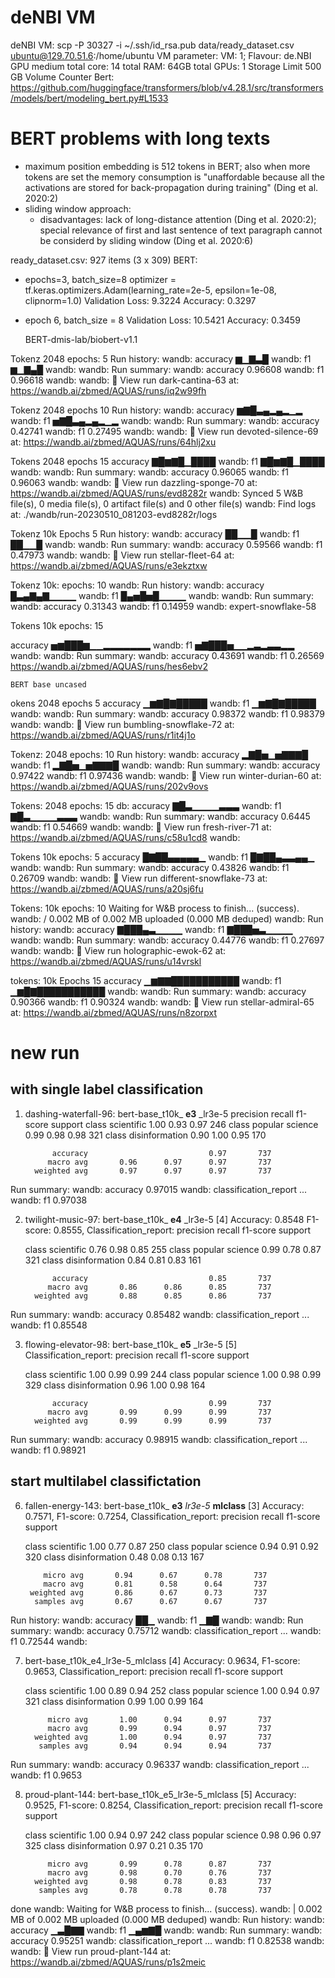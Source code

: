 # deNBI VM
deNBI VM: scp -P 30327  -i ~/.ssh/id_rsa.pub  data/ready_dataset.csv ubuntu@129.70.51.6:/home/ubuntu
VM parameter: VM: 1; Flavour: de.NBI GPU medium
total core: 14
total RAM: 64GB
total GPUs: 1
Storage Limit 500 GB
Volume Counter 
Bert: https://github.com/huggingface/transformers/blob/v4.28.1/src/transformers/models/bert/modeling_bert.py#L1533

# BERT problems with long texts
- maximum position embedding is 512 tokens in BERT; also when more tokens are set the memory consumption is "unaffordable because all the activations are stored for back-propagation during training" (Ding et al. 2020:2) 
- sliding window approach: 
  - disadvantages: lack of long-distance attention (Ding et al. 2020:2); special relevance of first and last sentence of text paragraph cannot be considerd by sliding window (Ding et al. 2020:6)




ready_dataset.csv: 927 items (3 x 309)
BERT: 
- epochs=3, batch_size=8
  optimizer = tf.keras.optimizers.Adam(learning_rate=2e-5, epsilon=1e-08, clipnorm=1.0)
  Validation Loss: 9.3224 Accuracy: 0.3297

- epoch 6, batch_size = 8
  Validation Loss: 10.5421 Accuracy: 0.3459



    BERT-dmis-lab/biobert-v1.1

Tokenz 2048
epochs: 5
 Run history:
wandb: accuracy ▆▁▇▃█
wandb:       f1 ▆▁▇▄█
wandb: 
wandb: Run summary:
wandb: accuracy 0.96608
wandb:       f1 0.96618
wandb: 
wandb: 🚀 View run dark-cantina-63 at: https://wandb.ai/zbmed/AQUAS/runs/iq2w99fh

Tokenz 2048
epochs 10
 Run history:
wandb: accuracy ▆▇█▃▄▂▄▂▁▂
wandb:       f1 ▅▇█▃▄▂▄▂▁▂
wandb: 
wandb: Run summary:
wandb: accuracy 0.42741
wandb:       f1 0.27495
wandb: 
wandb: 🚀 View run devoted-silence-69 at: https://wandb.ai/zbmed/AQUAS/runs/64hlj2xu

Tokens 2048
epochs 15
 accuracy ▇█▆▇█▁████
wandb:       f1 ▇█▆▇█▁████
wandb: 
wandb: Run summary:
wandb: accuracy 0.96065
wandb:       f1 0.96063
wandb: 
wandb: 🚀 View run dazzling-sponge-70 at: https://wandb.ai/zbmed/AQUAS/runs/evd8282r
wandb: Synced 5 W&B file(s), 0 media file(s), 0 artifact file(s) and 0 other file(s)
wandb: Find logs at: ./wandb/run-20230510_081203-evd8282r/logs







Tokenz 10k
Epochs 5
 Run history:
wandb: accuracy ██▁▁█
wandb:       f1 ██▁▁█
wandb: 
wandb: Run summary:
wandb: accuracy 0.59566
wandb:       f1 0.47973
wandb: 
wandb: 🚀 View run stellar-fleet-64 at: https://wandb.ai/zbmed/AQUAS/runs/e3ekztxw




Tokenz 10k:
epochs: 10
   wandb: Run history:
 wandb: accuracy █▃▄▇▄▇▁▁▁▁
   wandb:       f1 █▄▅█▅█▁▁▁▁
   wandb: 
   wandb: Run summary:
   wandb: accuracy 0.31343
   wandb:       f1 0.14959
   wandb: expert-snowflake-58


Tokens 10k
epochs: 15

accuracy ▅▆███▆▁▁▂▂▂▂▂▂▂
wandb:       f1 ▅▇███▅▁▁▂▃▂▃▃▂▂
wandb: 
wandb: Run summary:
wandb: accuracy 0.43691
wandb:       f1 0.26569
  https://wandb.ai/zbmed/AQUAS/runs/hes6ebv2









    BERT base uncased
okens 2048
epochs 5
accuracy ▁▆▇█▇█████
wandb:       f1 ▁▆▇█▇█████
wandb: 
wandb: Run summary:
wandb: accuracy 0.98372
wandb:       f1 0.98379
wandb: 
wandb: 🚀 View run bumbling-snowflake-72 at: https://wandb.ai/zbmed/AQUAS/runs/r1it4j1o



Tokenz: 2048
epochs: 10
 Run history:
wandb: accuracy ▂▇█▅▁▅▇▇▇█
wandb:       f1 ▂▇█▅▁▅▇▇▇█
wandb: 
wandb: Run summary:
wandb: accuracy 0.97422
wandb:       f1 0.97436
wandb: 
wandb: 🚀 View run winter-durian-60 at: https://wandb.ai/zbmed/AQUAS/runs/202v9ovs

Tokens: 2048
epochs: 15
db: accuracy ▇█▃▁▁▁▁▃▃▃
wandb:       f1 ▇█▃▁▁▁▁▃▃▃
wandb: 
wandb: Run summary:
wandb: accuracy 0.6445
wandb:       f1 0.54669
wandb: 
wandb: 🚀 View run fresh-river-71 at: https://wandb.ai/zbmed/AQUAS/runs/c58u1cd8
wandb: 


Tokens 10k
epochs: 5
accuracy █▇██▄▄▄▄▄▁
wandb:       f1 █▇██▄▃▃▄▄▁
wandb: 
wandb: Run summary:
wandb: accuracy 0.43826
wandb:       f1 0.26709
wandb: 
wandb: 🚀 View run different-snowflake-73 at: https://wandb.ai/zbmed/AQUAS/runs/a20sj6fu


Tokens: 10k
epochs: 10
 Waiting for W&B process to finish... (success).
wandb: / 0.002 MB of 0.002 MB uploaded (0.000 MB deduped)
wandb: Run history:
wandb: accuracy ▇███▄▃▁▁▁▁
wandb:       f1 ▇███▅▃▁▁▁▁
wandb: 
wandb: Run summary:
wandb: accuracy 0.44776
wandb:       f1 0.27697
wandb: 
wandb: 🚀 View run holographic-ewok-62 at: https://wandb.ai/zbmed/AQUAS/runs/u14vrskl


tokens: 10k
Epochs 15
accuracy ▁▆▇▇███████████
wandb:       f1 ▁▆█▇███████████
wandb: 
wandb: Run summary:
wandb: accuracy 0.90366
wandb:       f1 0.90324
wandb: 
wandb: 🚀 View run stellar-admiral-65 at: https://wandb.ai/zbmed/AQUAS/runs/n8zorpxt



# new run
## with single label classification 
1) dashing-waterfall-96: bert-base_t10k_ **e3** _lr3e-5 
  precision    recall  f1-score   support
     class scientific       1.00      0.93      0.97       246
class popular science       0.99      0.98      0.98       321
 class disinformation       0.90      1.00      0.95       170

             accuracy                           0.97       737
            macro avg       0.96      0.97      0.97       737
         weighted avg       0.97      0.97      0.97       737

Run summary:
wandb:              accuracy 0.97015
wandb: classification_report                     ...
wandb:                    f1 0.97038

2) twilight-music-97: bert-base_t10k_ **e4** _lr3e-5
[4] Accuracy: 0.8548 F1-score: 0.8555, Classification_report:                       precision    recall  f1-score   support

     class scientific       0.76      0.98      0.85       255
class popular science       0.99      0.78      0.87       321
 class disinformation       0.84      0.81      0.83       161

             accuracy                           0.85       737
            macro avg       0.86      0.86      0.85       737
         weighted avg       0.88      0.85      0.86       737

Run summary:
wandb:              accuracy 0.85482
wandb: classification_report                     ...
wandb:                    f1 0.85548


3) flowing-elevator-98: bert-base_t10k_ **e5** _lr3e-5
[5] Classification_report:                       precision    recall  f1-score   support

     class scientific       1.00      0.99      0.99       244
class popular science       1.00      0.98      0.99       329
 class disinformation       0.96      1.00      0.98       164

             accuracy                           0.99       737
            macro avg       0.99      0.99      0.99       737
         weighted avg       0.99      0.99      0.99       737
Run summary:
wandb:              accuracy 0.98915
wandb: classification_report                     ...
wandb:                    f1 0.98921



## start multilabel classifictation 
6)  fallen-energy-143: bert-base_t10k_ **e3** _lr3e-5_ **mlclass**
[3] Accuracy: 0.7571, F1-score: 0.7254, Classification_report:                       precision    recall  f1-score   support

     class scientific       1.00      0.77      0.87       250
class popular science       0.94      0.91      0.92       320
 class disinformation       0.48      0.08      0.13       167

            micro avg       0.94      0.67      0.78       737
            macro avg       0.81      0.58      0.64       737
         weighted avg       0.86      0.67      0.73       737
          samples avg       0.67      0.67      0.67       737
Run history:
wandb: accuracy ██▁
wandb:       f1 ▁▇█
wandb: 
wandb: Run summary:
wandb:              accuracy 0.75712
wandb: classification_report                     ...
wandb:                    f1 0.72544
wandb: 

7) bert-base_t10k_e4_lr3e-5_mlclass
[4] Accuracy: 0.9634, F1-score: 0.9653, Classification_report:                       precision    recall  f1-score   support

     class scientific       1.00      0.89      0.94       252
class popular science       1.00      0.94      0.97       321
 class disinformation       0.99      1.00      0.99       164

            micro avg       1.00      0.94      0.97       737
            macro avg       0.99      0.94      0.97       737
         weighted avg       1.00      0.94      0.97       737
          samples avg       0.94      0.94      0.94       737
Run summary:
wandb:              accuracy 0.96337
wandb: classification_report                     ...
wandb:                    f1 0.9653






8) proud-plant-144: bert-base_t10k_e5_lr3e-5_mlclass
[5] Accuracy: 0.9525, F1-score: 0.8254, Classification_report:                       precision    recall  f1-score   support

     class scientific       1.00      0.94      0.97       242
class popular science       0.98      0.96      0.97       325
 class disinformation       0.97      0.21      0.35       170

            micro avg       0.99      0.78      0.87       737
            macro avg       0.98      0.70      0.76       737
         weighted avg       0.98      0.78      0.83       737
          samples avg       0.78      0.78      0.78       737

done
wandb: Waiting for W&B process to finish... (success).
wandb: | 0.002 MB of 0.002 MB uploaded (0.000 MB deduped)
wandb: Run history:
wandb: accuracy ▁▃█▇▇
wandb:       f1 ▁▄▆▇█
wandb: 
wandb: Run summary:
wandb:              accuracy 0.95251
wandb: classification_report                     ...
wandb:                    f1 0.82538
wandb: 
wandb: 🚀 View run proud-plant-144 at: https://wandb.ai/zbmed/AQUAS/runs/p1s2meic
